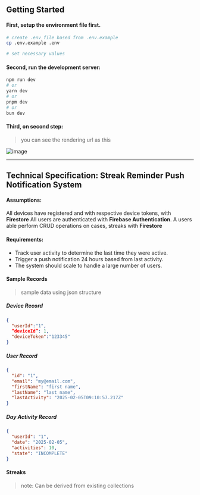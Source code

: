 ## Getting Started

#### First, setup the environment file first.

```bash
# create .env file based from .env.example
cp .env.example .env

# set necessary values
```

#### Second, run the development server:

```bash
npm run dev
# or
yarn dev
# or
pnpm dev
# or
bun dev
```

#### Third, on second step:

> you can see the rendering url as this

![image](https://github.com/user-attachments/assets/5cace4f1-937e-4a92-9cf9-8a23ed8deb10)

---

## Technical Specification: Streak Reminder Push Notification System


#### Assumptions:
All devices have registered and with respective device tokens, with **Firestore**
All users are authenticated with **Firebase Authentication**.
A users able perform CRUD operations on cases, streaks with **Firestore**

#### Requirements:
- Track user activity to determine the last time they were active.
- Trigger a push notification 24 hours based from last activity.
- The system should scale to handle a large number of users.

#### Sample Records
> sample data using json structure

##### Device Record  
```json
{
  "userId":"1",
  “deviceId”: 1,
  "deviceToken":"123345"
}
```

##### User Record
```json
{
  "id": "1",
  "email": "my@email.com",
  "firstName": "first name",
  "lastName": "last name",
  "lastActivity": "2025-02-05T09:10:57.217Z"
}
```
##### Day Activity Record
```json
{
  "userId": "1",
  "date": "2025-02-05",
  "activities": 10,
  "state": "INCOMPLETE"
}
```
#### Streaks
> note: Can be derived from existing collections